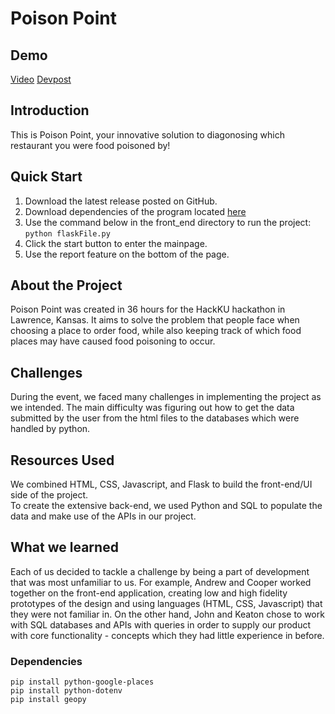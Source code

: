 # Poison Point

## Demo  
[Video](https://www.youtube.com/watch?v=CFJ9bohfWO4) [Devpost](https://devpost.com/software/646853)

## Introduction  

This is Poison Point, your innovative solution to diagonosing which restaurant you were food poisoned by!  

## Quick Start 

1. Download the latest release posted on GitHub.  
2. Download dependencies of the program located [here](#dependencies)  
3. Use the command below in the front_end directory to run the project:   
```python flaskFile.py```  
4. Click the start button to enter the mainpage.  
5. Use the report feature on the bottom of the page.  

## About the Project
Poison Point was created in 36 hours for the HackKU hackathon in Lawrence, Kansas. It aims to solve the problem that people face when choosing a place to order food, while also keeping track of which food places may have caused food poisoning to occur.  

## Challenges 
During the event, we faced many challenges in implementing the project as we intended. The main difficulty was figuring out how to get the data submitted by the user from the html files to the databases which were handled by python.  

## Resources Used
We combined HTML, CSS, Javascript, and Flask to build the front-end/UI side of the project.  
To create the extensive back-end, we used Python and SQL to populate the data and make use of the APIs in our project.  

## What we learned
Each of us decided to tackle a challenge by being a part of development that was most unfamiliar to us. For example, Andrew and Cooper worked together on the front-end application, creating low and high fidelity prototypes of the design and using languages (HTML, CSS, Javascript) that they were not familiar in. On the other hand, John and Keaton chose to work with SQL databases and APIs with queries in order to supply our product with core functionality - concepts which they had little experience in before.  

### Dependencies
```pip install python-google-places```  
```pip install python-dotenv```  
```pip install geopy```  
